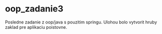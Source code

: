 # oop_zadanie3
Posledne zadanie z oop/java s pouzitim springu. Ulohou bolo vytvorit hruby zaklad pre aplikaciu poistovne.
